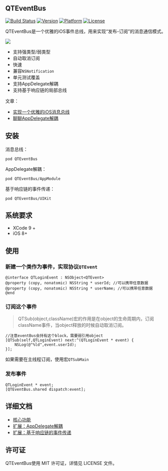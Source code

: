 ## QTEventBus

[![Build Status](https://travis-ci.org/LeoMobileDeveloper/QTEventBus.svg)](https://travis-ci.org/LeoMobileDeveloper/QTEventBus)
 [![Version](https://img.shields.io/cocoapods/v/QTEventBus.svg?style=flat)](http://cocoapods.org/pods/QTEventBus)  [![Platform](http://img.shields.io/badge/platform-ios-blue.svg?style=flat
)](https://developer.apple.com/iphone/index.action)
 [![License](http://img.shields.io/badge/license-MIT-lightgrey.svg?style=flat
)](http://mit-license.org)

QTEventBus是一个优雅的iOS事件总线，用来实现“发布-订阅”的消息通信模式。

<img src="./images/event_bus_1.png">

- 支持强类型/弱类型
- 自动取消订阅
- 快速
- 兼容`NSNotification`
- 单元测试覆盖
- 支持AppDelegate解耦
- 支持基于响应链的局部总线

文章：

- [实现一个优雅的iOS消息总线](https://github.com/LeoMobileDeveloper/Blogs/blob/master/iOS/%E5%AE%9E%E7%8E%B0%E4%B8%80%E4%B8%AA%E4%BC%98%E9%9B%85%E7%9A%84iOS%E6%B6%88%E6%81%AF%E6%80%BB%E7%BA%BF.md)
- [聊聊AppDelegate解耦](https://github.com/LeoMobileDeveloper/Blogs/blob/master/iOS/AppDelegate%E8%A7%A3%E8%80%A6.md)

## 安装

消息总线：

```
pod QTEventBus
```

AppDelegate解耦：

```
pod QTEventBus/AppModule
```

基于响应链的事件传递：

```
pod QTEventBus/UIKit
```

## 系统要求

- XCode 9 +
- iOS 8+


## 使用

### 新建一个类作为事件，实现协议`QTEvent`

```
@interface QTLoginEvent : NSObject<QTEvent>
@property (copy, nonatomic) NSString * userId; //可以携带任意数据
@property (copy, nonatomic) NSString * userName; //可以携带任意数据
@end
```

### 订阅这个事件

> QTSub(object,className)宏的作用是在object的生命周期内，订阅className事件，当object释放的时候自动取消订阅。

```
//注意eventBus会持有这个block，需要弱引用object
[QTSub(self,QTLoginEvent) next:^(QTLoginEvent * event) {
    NSLog(@"%ld",event.userId);
}];
```

如果需要在主线程订阅，使用宏`QTSubMain`

### 发布事件

```
QTLoginEvent * event;
[QTEventBus.shared dispatch:event];
```

## 详细文档

- [核心功能](./Doc/Basic.md)
- [扩展：AppDelegate解耦](./Doc/Module.md)
- [扩展：基于响应链的事件传递](./Doc/UIKitSupport.md)


## 许可证

QTEventBus使用 MIT 许可证，详情见 LICENSE 文件。
